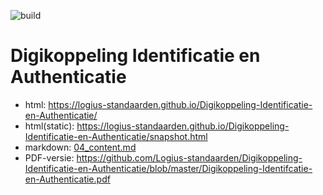 ![build](https://github.com/Logius-standaarden/Digikoppeling-Identificatie-en-Authenticatie/actions/workflows/build.yml/badge.svg)

# Digikoppeling Identificatie en Authenticatie

- html: https://logius-standaarden.github.io/Digikoppeling-Identificatie-en-Authenticatie/
- html(static): https://logius-standaarden.github.io/Digikoppeling-Identificatie-en-Authenticatie/snapshot.html
- markdown: [04_content.md](04_content.md)
- PDF-versie: https://github.com/Logius-standaarden/Digikoppeling-Identificatie-en-Authenticatie/blob/master/Digikoppeling-Identifcatie-en-Authenticatie.pdf
